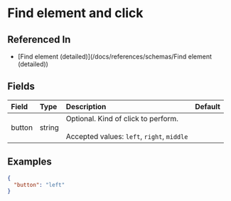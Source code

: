
# Find element and click



## Referenced In

- [Find element (detailed)](/docs/references/schemas/Find element (detailed))

## Fields

Field | Type | Description | Default
:-- | :-- | :-- | :--
button | string | Optional. Kind of click to perform.<br/><br/>Accepted values: `left`, `right`, `middle` | 

## Examples

```json
{
  "button": "left"
}
```
